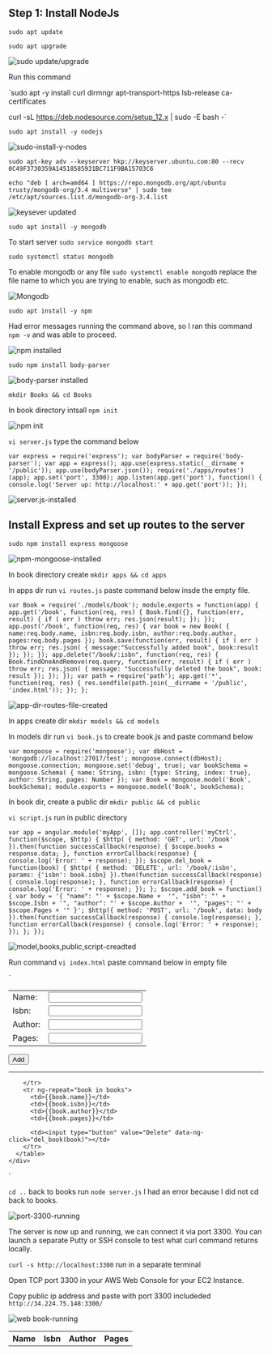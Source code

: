 ## Step 1: Install NodeJs


`sudo apt update`




`sudo apt upgrade`



![sudo update/upgrade](./images/sudo-update-upgrade.png)





Run this command

`sudo apt -y install curl dirmngr apt-transport-https lsb-release ca-certificates

curl -sL https://deb.nodesource.com/setup_12.x | sudo -E bash -`






`sudo apt install -y nodejs`




![sudo-install-y-nodes](./images/install-y-nodes.png)





`sudo apt-key adv --keyserver hkp://keyserver.ubuntu.com:80 --recv 0C49F3730359A14518585931BC711F9BA15703C6`



`echo "deb [ arch=amd64 ] https://repo.mongodb.org/apt/ubuntu trusty/mongodb-org/3.4 multiverse" | sudo tee /etc/apt/sources.list.d/mongodb-org-3.4.list`










![keysever updated](./images/key-server.png)








`sudo apt install -y mongodb`









To start server `sudo service mongodb start`





`sudo systemctl status mongodb` 




To enable mongodb or any file `sudo systemctl enable mongodb` replace the file name to which  you are trying to enable, such as mongodb etc.









![Mongodb](./images/monogodb-installed.png)






`sudo apt install -y npm` 




 Had  error messages running the command above, so I ran this command `npm -v` and was able to proceed.




![npm installed](./images/npm-installed.png)






`sudo npm install body-parser`








![body-parser installed](./images/body-parser.png)









`mkdir Books && cd Books`






In book directory intsall `npm init`



![npm init](./images/npm-init.png)





`vi server.js` type the command below

`var express = require('express');
var bodyParser = require('body-parser');
var app = express();
app.use(express.static(__dirname + '/public'));
app.use(bodyParser.json());
require('./apps/routes')(app);
app.set('port', 3300);
app.listen(app.get('port'), function() {
    console.log('Server up: http://localhost:' + app.get('port'));
});`




![server.js-installed](./images/server.png)


## Install Express and set up routes to the server

`sudo npm install express mongoose`






![npm-mongoose-installed](./images/ScreenShot_5_2_2022_5_13_06_AM.png)







In book directory create `mkdir apps && cd apps`






In apps dir run `vi routes.js` paste command below insde the empty file.

`var Book = require('./models/book');
module.exports = function(app) {
  app.get('/book', function(req, res) {
    Book.find({}, function(err, result) {
      if ( err ) throw err;
      res.json(result);
    });
  }); 
  app.post('/book', function(req, res) {
    var book = new Book( {
      name:req.body.name,
      isbn:req.body.isbn,
      author:req.body.author,
      pages:req.body.pages
    });
    book.save(function(err, result) {
      if ( err ) throw err;
      res.json( {
        message:"Successfully added book",
        book:result
      });
    });
  });
  app.delete("/book/:isbn", function(req, res) {
    Book.findOneAndRemove(req.query, function(err, result) {
      if ( err ) throw err;
      res.json( {
        message: "Successfully deleted the book",
        book: result
      });
    });
  });
  var path = require('path');
  app.get('*', function(req, res) {
    res.sendfile(path.join(__dirname + '/public', 'index.html'));
  });
};`





![app-dir-routes-file-created](./images/app-dir-routes-file-created.png)




In apps create dir `mkdir models && cd models`




In models dir run `vi book.js` to create book.js and paste command below




`var mongoose = require('mongoose');
var dbHost = 'mongodb://localhost:27017/test';
mongoose.connect(dbHost);
mongoose.connection;
mongoose.set('debug', true);
var bookSchema = mongoose.Schema( {
  name: String,
  isbn: {type: String, index: true},
  author: String,
  pages: Number
});
var Book = mongoose.model('Book', bookSchema);
module.exports = mongoose.model('Book', bookSchema);`





In book dir, create a public dir `mkdir public && cd public`




`vi script.js` run in public directory




`var app = angular.module('myApp', []);
app.controller('myCtrl', function($scope, $http) {
  $http( {
    method: 'GET',
    url: '/book'
  }).then(function successCallback(response) {
    $scope.books = response.data;
  }, function errorCallback(response) {
    console.log('Error: ' + response);
  });
  $scope.del_book = function(book) {
    $http( {
      method: 'DELETE',
      url: '/book/:isbn',
      params: {'isbn': book.isbn}
    }).then(function successCallback(response) {
      console.log(response);
    }, function errorCallback(response) {
      console.log('Error: ' + response);
    });
  };
  $scope.add_book = function() {
    var body = '{ "name": "' + $scope.Name + 
    '", "isbn": "' + $scope.Isbn +
    '", "author": "' + $scope.Author + 
    '", "pages": "' + $scope.Pages + '" }';
    $http({
      method: 'POST',
      url: '/book',
      data: body
    }).then(function successCallback(response) {
      console.log(response);
    }, function errorCallback(response) {
      console.log('Error: ' + response);
    });
  };
});`






![model,books,public,script-creadted](./images/mode-book-public-script.png)








Run command `vi index.html` paste command below in empty file



`<!doctype html>
<html ng-app="myApp" ng-controller="myCtrl">
  <head>
    <script src="https://ajax.googleapis.com/ajax/libs/angularjs/1.6.4/angular.min.js"></script>
    <script src="script.js"></script>
  </head>
  <body>
    <div>
      <table>
        <tr>
          <td>Name:</td>
          <td><input type="text" ng-model="Name"></td>
        </tr>
        <tr>
          <td>Isbn:</td>
          <td><input type="text" ng-model="Isbn"></td>
        </tr>
        <tr>
          <td>Author:</td>
          <td><input type="text" ng-model="Author"></td>
        </tr>
        <tr>
          <td>Pages:</td>
          <td><input type="number" ng-model="Pages"></td>
        </tr>
      </table>
      <button ng-click="add_book()">Add</button>
    </div>
    <hr>
    <div>
      <table>
        <tr>
          <th>Name</th>
          <th>Isbn</th>
          <th>Author</th>
          <th>Pages</th>

        </tr>
        <tr ng-repeat="book in books">
          <td>{{book.name}}</td>
          <td>{{book.isbn}}</td>
          <td>{{book.author}}</td>
          <td>{{book.pages}}</td>

          <td><input type="button" value="Delete" data-ng-click="del_book(book)"></td>
        </tr>
      </table>
    </div>
  </body>
</html>`



`cd ..` back to books run `node server.js` I had an error because I did not cd back to books.




![port-3300-running](./images/port-3300.png)





The server is now up and running, we can connect it via port 3300. You can launch a separate Putty or SSH console to test what curl command returns locally.

`curl -s http://localhost:3300` run in a separate terminal





Open TCP port 3300 in your AWS Web Console for your EC2 Instance.




Copy public ip address and paste with port 3300 includeded `http://34.224.75.148:3300/`







![web book-running](./images/web-book.png)
